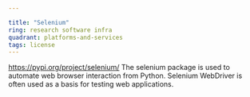 ```yaml
---

title: "Selenium"
ring: research software infra
quadrant: platforms-and-services
tags: license
---
```

https://pypi.org/project/selenium/
The selenium package is used to automate web browser interaction from Python. Selenium WebDriver is often used as a basis for testing web applications.
